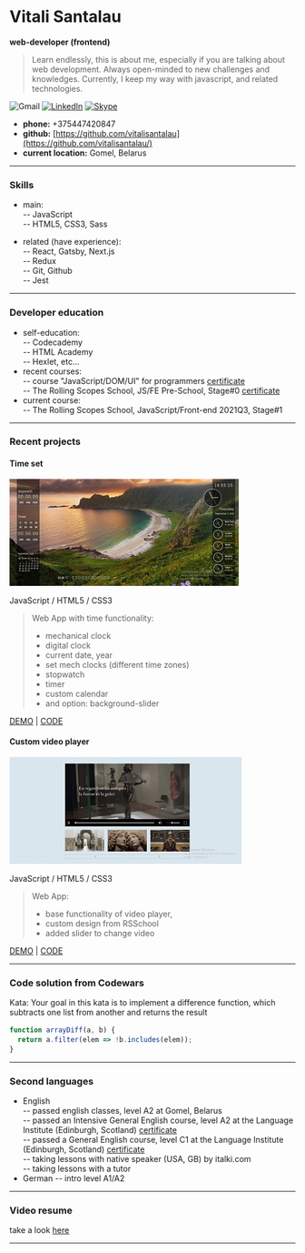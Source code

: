 
# Vitali Santalau
**web-developer (frontend)**
 
> Learn endlessly, this is about me, especially if you are talking about web 
> development. Always open-minded to new challenges and knowledges. Currently, I 
> keep my way with javascript, and related technologies.
 
![Gmail](https://img.shields.io/badge/v.santalau@gmail.com-D14836?style=for-the-badge&logo=gmail&logoColor=white) [![LinkedIn](https://img.shields.io/badge/Linkedin-%230077B5.svg?style=for-the-badge&logo=linkedin&logoColor=white)](https://www.linkedin.com/in/vitali-santalau-3334b91ba) [![Skype](https://img.shields.io/badge/skype-%2300AFF0.svg?style=for-the-badge&logo=Skype&logoColor=white)](https://join.skype.com/invite/JGZabnC6xj0i)

- **phone:** +375447420847
- **github:** [https://github.com/vitalisantalau](https://github.com/vitalisantalau/)
- **current location:** Gomel, Belarus

***

### Skills

- main:   
-- JavaScript    
-- HTML5, CSS3, Sass    

- related (have experience):  
-- React, Gatsby, Next.js    
-- Redux    
-- Git, Github     
-- Jest    

---

### Developer education

- self-education:    
-- Codecademy    
-- HTML Academy    
-- Hexlet, etc...      
- recent courses:    
-- course "JavaScript/DOM/UI" for programmers [certificate](https://vitalisantalau.github.io/cv/assets/certificates/JavaScript-DOM-UI.jpg)         
-- The Rolling Scopes School, JS/FE Pre-School, Stage#0 [certificate]()    
- current course:    
-- The Rolling Scopes School, JavaScript/Front-end 2021Q3, Stage#1      

---

### Recent projects

#### Time set

![time-set-image](/assets/images/timeset-cut.jpg)

JavaScript / HTML5 / CSS3       

> Web App with time functionality: 
> - mechanical clock 
> - digital clock 
> - current date, year 
> - set mech clocks (different time zones)
> - stopwatch
> - timer
> - custom calendar
> - and option: background-slider

[DEMO](https://vitalisantalau.github.io/Time-set/) | [CODE](https://github.com/VitaliSantalau/Time-set)

#### Custom video player

![custom-video-player](/assets/images/video-player-cut.jpg)

JavaScript / HTML5 / CSS3    

> Web App:
> -  base functionality of video player, 
> - custom design from RSSchool
> - added slider to change video

[DEMO](https://vitalisantalau.github.io/Video-player/) | [CODE](https://github.com/VitaliSantalau/Video-player)

---

### Code solution from Codewars

Kata: Your goal in this kata is to implement a difference function, which subtracts one list from another and returns the result

```javascript
function arrayDiff(a, b) {
  return a.filter(elem => !b.includes(elem));  
}
```

---

### Second languages

- English    
-- passed english classes, level A2 at Gomel, Belarus      
-- passed an Intensive General English course, level A2 at the Language Institute (Edinburgh, Scotland) [certificate](https://vitalisantalau.github.io/cv/assets/certificates/Language-Institute-%20Edinburgh-2018.jpg)  
-- passed a General English course, level C1 at the Language Institute (Edinburgh, Scotland) [certificate](https://vitalisantalau.github.io/cv/assets/certificates/Language-Institute-Edinbirgh-2020.jpg)  
-- taking lessons with native speaker (USA, GB) by italki.com  
-- taking lessons with a tutor  
- German
-- intro level A1/A2  

---

### Video resume

take a look [here]()

***